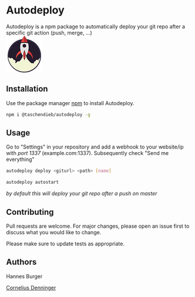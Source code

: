 # Autodeploy 

Autodeploy is a npm package to automatically deploy your git repo after a specific git action (push, merge, ...)  
![alt text](https://raw.githubusercontent.com/Taschendieb/autodeploy/master/Element%201.png)

## Installation

Use the package manager [npm](https://www.npmjs.com/) to install Autodeploy.

```bash
npm i @taschendieb/autodeploy -g
```

## Usage

Go to "Settings" in your repository and add a webhook to your website/ip with _port 1337_ (example.com:1337). Subsequently check "Send me everything"

```bash
autodeploy deploy <giturl> <path> [name]
```

```bash
autodeploy autostart
```

_by default this will deploy your git repo after a push on master_

## Contributing
Pull requests are welcome. For major changes, please open an issue first to discuss what you would like to change.

Please make sure to update tests as appropriate.

## Authors

Hannes Burger

[Cornelius Denninger](https://codenn.de)
